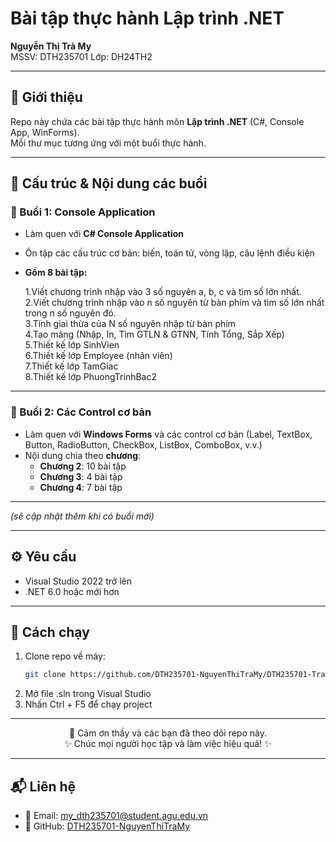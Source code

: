 <p align="center">
  <h1>Bài tập thực hành Lập trình .NET</h1>
  <b>Nguyễn Thị Trà My</b><br>
  MSSV: DTH235701
  Lớp: DH24TH2
</p>

---

## 📖 Giới thiệu
Repo này chứa các bài tập thực hành môn **Lập trình .NET** (C#, Console App, WinForms).  
Mỗi thư mục tương ứng với một buổi thực hành.

---

## 📂 Cấu trúc & Nội dung các buổi

### 🔹 Buổi 1: Console Application
- Làm quen với **C# Console Application**
- Ôn tập các cấu trúc cơ bản: biến, toán tử, vòng lặp, câu lệnh điều kiện
- **Gồm 8 bài tập:**
  
  1.Viết chương trình nhập vào 3 số nguyên a, b, c và tìm số lớn nhất.  
  2.Viết chương trình nhập vào n số nguyên từ bàn phím và tìm số lớn nhất trong n số nguyên đó.  
  3.Tính giai thừa của N số nguyên nhập từ bàn phím  
  4.Tạo mảng (Nhập, In, Tìm GTLN & GTNN, Tính Tổng, Sắp Xếp)  
  5.Thiết kế lớp SinhVien  
  6.Thiết kế lớp Employee (nhân viên)  
  7.Thiết kế lớp TamGiac  
  8.Thiết kế lớp PhuongTrinhBac2  

---

### 🔹 Buổi 2: Các Control cơ bản
- Làm quen với **Windows Forms** và các control cơ bản (Label, TextBox, Button, RadioButton, CheckBox, ListBox, ComboBox, v.v.)
- Nội dung chia theo **chương**:
  - **Chương 2**: 10 bài tập  
  - **Chương 3**: 4 bài tập  
  - **Chương 4**: 7 bài tập  

---


*(sẽ cập nhật thêm khi có buổi mới)*

---

## ⚙️ Yêu cầu
- Visual Studio 2022 trở lên  
- .NET 6.0 hoặc mới hơn  

---

## 🚀 Cách chạy
1. Clone repo về máy:
   ```bash
   git clone https://github.com/DTH235701-NguyenThiTraMy/DTH235701-TraMy-nopbai.NET.git
2. Mở file .sln trong Visual Studio
3. Nhấn Ctrl + F5 để chạy project

---
<p align="center">
  🙏 Cảm ơn thầy và các bạn đã theo dõi repo này. <br>
  ✨ Chúc mọi người học tập và làm việc hiệu quả! ✨
</p>

---
## 📬 Liên hệ
- 📧 Email: my_dth235701@student.agu.edu.vn
- 📌 GitHub: [DTH235701-NguyenThiTraMy](https://github.com/DTH235701-NguyenThiTraMy)
